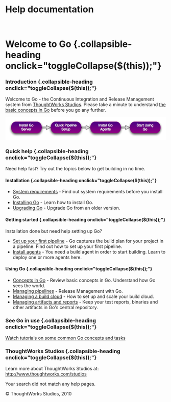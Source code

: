 Help documentation
==================

 

Welcome to Go {.collapsible-heading onclick="toggleCollapse($(this));"}
=============

### Introduction {.collapsible-heading onclick="toggleCollapse($(this));"}

Welcome to Go - the Continuous Integration and Release Management system
from [ThoughtWorks Studios](http://www.thoughtworks.com/products).
Please take a minute to understand [the basic concepts in
Go](../introduction/concepts_in_go.html) before you go any further.

![Start using Go](../resources/images/welcome.png)

### Quick help {.collapsible-heading onclick="toggleCollapse($(this));"}

Need help fast? Try out the topics below to get building in no time.

#### Installation {.collapsible-heading onclick="toggleCollapse($(this));"}

-   [System requirements](../installation/system_requirements.html) - Find out system
    requirements before you install Go.
-   [Installing Go](../installation/installing_go_server.html) - Learn how to install
    Go.
-   [Upgrading Go](../installation/upgrading_go.html) - Upgrade Go from an older
    version.

#### Getting started {.collapsible-heading onclick="toggleCollapse($(this));"}

Installation done but need help setting up Go?

-   [Set up your first pipeline](quick_pipeline_setup.html) - Go
    captures the build plan for your project in a pipeline. Find out how
    to set up your first pipeline.
-   [Install agents](../installation/installing_go_agent.html) - You need a build agent
    in order to start building. Learn to deploy one or more agents here.

#### Using Go {.collapsible-heading onclick="toggleCollapse($(this));"}

-   [Concepts in Go](../introduction/concepts_in_go.html) - Review basic concepts in Go.
    Understand how Go sees the world.
-   [Managing pipelines](managing_pipelines.html) - Release Management
    with Go.
-   [Managing a build cloud](../advanced_usage/managing_a_build_cloud.html) - How to set
    up and scale your build cloud.
-   [Managing artifacts and
    reports](../configuration/managing_artifacts_and_reports.html) - Keep your test
    reports, binaries and other artifacts in Go's central repository.

### See Go in use {.collapsible-heading onclick="toggleCollapse($(this));"}

[Watch tutorials on some common Go concepts and
tasks](http://www.thoughtworks-studios.com/go-agile-release-management/videos)

### ThoughtWorks Studios {.collapsible-heading onclick="toggleCollapse($(this));"}

Learn more about ThoughtWorks Studios at:
<http://www.thoughtworks.com/studios>

Your search did not match any help pages.



© ThoughtWorks Studios, 2010

